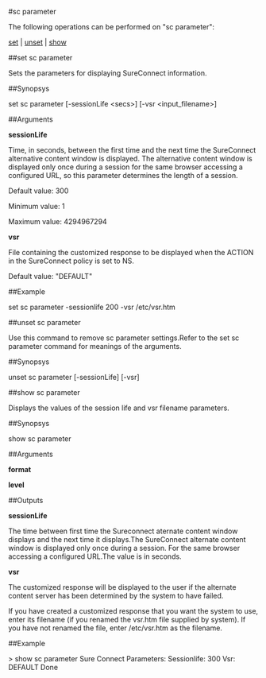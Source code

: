#sc parameter

The following operations can be performed on "sc parameter":


[set](#set-sc-parameter) | [unset](#unset-sc-parameter) | [show](#show-sc-parameter)

##set sc parameter

Sets the parameters for displaying SureConnect information.


##Synopsys

set sc parameter [-sessionLife &lt;secs>] [-vsr &lt;input_filename>]


##Arguments

<b>sessionLife</b>
Time, in seconds, between the first time and the next time the SureConnect alternative content window is displayed. The alternative content window is displayed only once during a session for the same browser accessing a configured URL, so this parameter determines the length of a session.
Default value: 300
Minimum value: 1
Maximum value: 4294967294

<b>vsr</b>
File containing the customized response to be displayed when the ACTION in the SureConnect policy is set to NS.
Default value: "DEFAULT"



##Example

set sc parameter -sessionlife 200 -vsr /etc/vsr.htm

##unset sc parameter

Use this command to remove sc parameter settings.Refer to the set sc parameter command for meanings of the arguments.


##Synopsys

unset sc parameter [-sessionLife] [-vsr]


##show sc parameter

Displays the values of the session life and vsr filename parameters.


##Synopsys

show sc parameter


##Arguments

<b>format</b>

<b>level</b>



##Outputs

<b>sessionLife</b>
The time between first time the Sureconnect aternate content window displays and the next time it displays.The SureConnect alternate content window is displayed only once during a session. For the same browser accessing a configured URL.The value is in seconds.

<b>vsr</b>
The customized response will be displayed to the user if the alternate content server has been determined by the system to have failed.
If you have created a customized response that you want the system to use, enter its filename (if you renamed the vsr.htm file supplied by  system). If you have not renamed the file, enter /etc/vsr.htm as the filename.



##Example

&gt; show sc parameter      Sure Connect Parameters:      Sessionlife: 300      Vsr: DEFAULT Done

